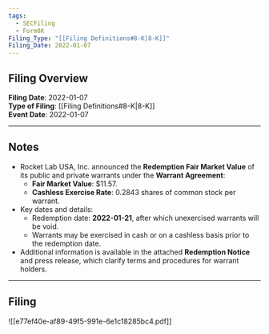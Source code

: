 ```yaml
---
tags:
  - SECFiling
  - Form8K
Filing_Type: "[[Filing Definitions#8-K|8-K]]"
Filing_Date: 2022-01-07
---
```

## Filing Overview

**Filing Date**: 2022-01-07  
**Type of Filing**: [[Filing Definitions#8-K|8-K]]  
**Event Date**: 2022-01-07  

---
## Notes

- Rocket Lab USA, Inc. announced the **Redemption Fair Market Value** of its public and private warrants under the **Warrant Agreement**:
  - **Fair Market Value**: $11.57.
  - **Cashless Exercise Rate**: 0.2843 shares of common stock per warrant.
- Key dates and details:
  - Redemption date: **2022-01-21**, after which unexercised warrants will be void.
  - Warrants may be exercised in cash or on a cashless basis prior to the redemption date.
- Additional information is available in the attached **Redemption Notice** and press release, which clarify terms and procedures for warrant holders.

---
## Filing

![[e77ef40e-af89-49f5-991e-6e1c18285bc4.pdf]]
